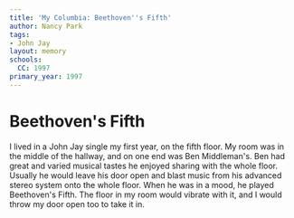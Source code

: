 ```yaml
---
title: 'My Columbia: Beethoven''s Fifth'
author: Nancy Park
tags:
- John Jay
layout: memory
schools:
  CC: 1997
primary_year: 1997
---
```

# Beethoven's Fifth

I lived in a John Jay single my first year, on the fifth floor. My room was in the middle of the hallway, and on one end was Ben Middleman's. Ben had great and varied musical tastes he enjoyed sharing with the whole floor. Usually he would leave his door open and blast music from his advanced stereo system onto the whole floor.  When he was in a mood, he played Beethoven's Fifth. The floor in my room would vibrate with it, and I would throw my door open too to take it in.
